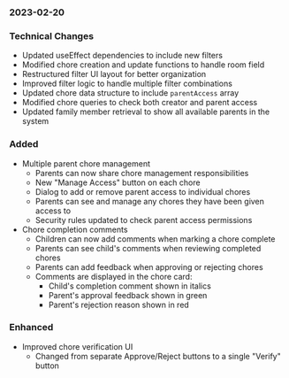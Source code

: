 ### 2023-02-20

### Technical Changes
- Updated useEffect dependencies to include new filters
- Modified chore creation and update functions to handle room field
- Restructured filter UI layout for better organization
- Improved filter logic to handle multiple filter combinations
- Updated chore data structure to include `parentAccess` array
- Modified chore queries to check both creator and parent access
- Updated family member retrieval to show all available parents in the system

### Added
- Multiple parent chore management
  - Parents can now share chore management responsibilities
  - New "Manage Access" button on each chore
  - Dialog to add or remove parent access to individual chores
  - Parents can see and manage any chores they have been given access to
  - Security rules updated to check parent access permissions
- Chore completion comments
  - Children can now add comments when marking a chore complete
  - Parents can see child's comments when reviewing completed chores
  - Parents can add feedback when approving or rejecting chores
  - Comments are displayed in the chore card:
    - Child's completion comment shown in italics
    - Parent's approval feedback shown in green
    - Parent's rejection reason shown in red

### Enhanced
- Improved chore verification UI
  - Changed from separate Approve/Reject buttons to a single "Verify" button